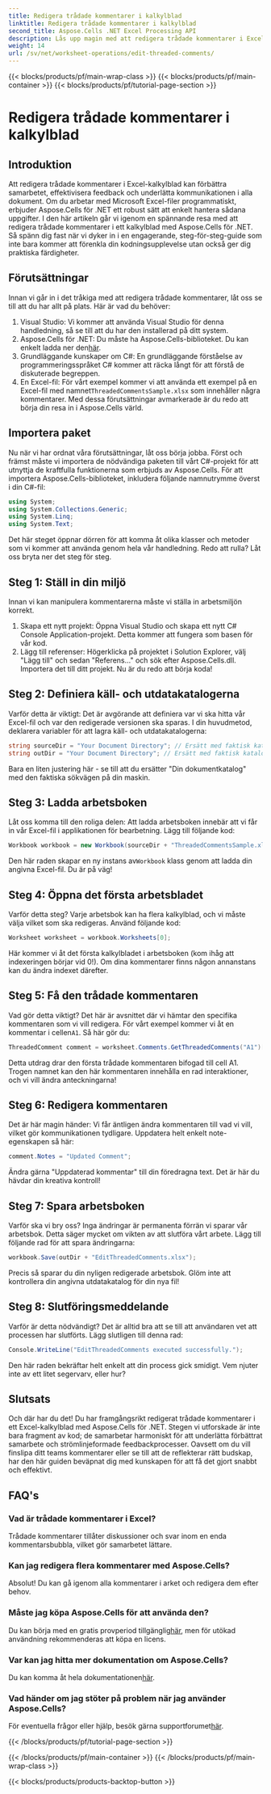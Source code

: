 ```yaml
---
title: Redigera trådade kommentarer i kalkylblad
linktitle: Redigera trådade kommentarer i kalkylblad
second_title: Aspose.Cells .NET Excel Processing API
description: Lås upp magin med att redigera trådade kommentarer i Excel med Aspose.Cells för .NET! Följ vår steg-för-steg-guide och bemästra dina dokument med lätthet.
weight: 14
url: /sv/net/worksheet-operations/edit-threaded-comments/
---
```


{{< blocks/products/pf/main-wrap-class >}}
{{< blocks/products/pf/main-container >}}
{{< blocks/products/pf/tutorial-page-section >}}

# Redigera trådade kommentarer i kalkylblad

## Introduktion
Att redigera trådade kommentarer i Excel-kalkylblad kan förbättra samarbetet, effektivisera feedback och underlätta kommunikationen i alla dokument. Om du arbetar med Microsoft Excel-filer programmatiskt, erbjuder Aspose.Cells för .NET ett robust sätt att enkelt hantera sådana uppgifter. I den här artikeln går vi igenom en spännande resa med att redigera trådade kommentarer i ett kalkylblad med Aspose.Cells för .NET. Så spänn dig fast när vi dyker in i en engagerande, steg-för-steg-guide som inte bara kommer att förenkla din kodningsupplevelse utan också ger dig praktiska färdigheter.
## Förutsättningar
Innan vi går in i det tråkiga med att redigera trådade kommentarer, låt oss se till att du har allt på plats. Här är vad du behöver:
1. Visual Studio: Vi kommer att använda Visual Studio för denna handledning, så se till att du har den installerad på ditt system.
2.  Aspose.Cells för .NET: Du måste ha Aspose.Cells-biblioteket. Du kan enkelt ladda ner den[här](https://releases.aspose.com/cells/net/).
3. Grundläggande kunskaper om C#: En grundläggande förståelse av programmeringsspråket C# kommer att räcka långt för att förstå de diskuterade begreppen.
4.  En Excel-fil: För vårt exempel kommer vi att använda ett exempel på en Excel-fil med namnet`ThreadedCommentsSample.xlsx` som innehåller några kommentarer.
Med dessa förutsättningar avmarkerade är du redo att börja din resa in i Aspose.Cells värld.
## Importera paket
Nu när vi har ordnat våra förutsättningar, låt oss börja jobba. Först och främst måste vi importera de nödvändiga paketen till vårt C#-projekt för att utnyttja de kraftfulla funktionerna som erbjuds av Aspose.Cells.
För att importera Aspose.Cells-biblioteket, inkludera följande namnutrymme överst i din C#-fil:
```csharp
using System;
using System.Collections.Generic;
using System.Linq;
using System.Text;
```
Det här steget öppnar dörren för att komma åt olika klasser och metoder som vi kommer att använda genom hela vår handledning. 
Redo att rulla? Låt oss bryta ner det steg för steg.
## Steg 1: Ställ in din miljö
Innan vi kan manipulera kommentarerna måste vi ställa in arbetsmiljön korrekt.
1. Skapa ett nytt projekt: Öppna Visual Studio och skapa ett nytt C# Console Application-projekt. Detta kommer att fungera som basen för vår kod.
2. Lägg till referenser: Högerklicka på projektet i Solution Explorer, välj "Lägg till" och sedan "Referens..." och sök efter Aspose.Cells.dll. Importera det till ditt projekt. 
Nu är du redo att börja koda!
## Steg 2: Definiera käll- och utdatakatalogerna
Varför detta är viktigt: Det är avgörande att definiera var vi ska hitta vår Excel-fil och var den redigerade versionen ska sparas.
I din huvudmetod, deklarera variabler för att lagra käll- och utdatakatalogerna:
```csharp
string sourceDir = "Your Document Directory"; // Ersätt med faktisk katalog
string outDir = "Your Document Directory"; // Ersätt med faktisk katalog
```
Bara en liten justering här - se till att du ersätter "Din dokumentkatalog" med den faktiska sökvägen på din maskin. 
## Steg 3: Ladda arbetsboken
Låt oss komma till den roliga delen: Att ladda arbetsboken innebär att vi får in vår Excel-fil i applikationen för bearbetning.
Lägg till följande kod:
```csharp
Workbook workbook = new Workbook(sourceDir + "ThreadedCommentsSample.xlsx");
```
 Den här raden skapar en ny instans av`Workbook` klass genom att ladda din angivna Excel-fil. Du är på väg!
## Steg 4: Öppna det första arbetsbladet
Varför detta steg? Varje arbetsbok kan ha flera kalkylblad, och vi måste välja vilket som ska redigeras.
Använd följande kod:
```csharp
Worksheet worksheet = workbook.Worksheets[0];
```
Här kommer vi åt det första kalkylbladet i arbetsboken (kom ihåg att indexeringen börjar vid 0!). Om dina kommentarer finns någon annanstans kan du ändra indexet därefter.
## Steg 5: Få den trådade kommentaren
Vad gör detta viktigt? Det här är avsnittet där vi hämtar den specifika kommentaren som vi vill redigera.
 För vårt exempel kommer vi åt en kommentar i cellen`A1`. Så här gör du:
```csharp
ThreadedComment comment = worksheet.Comments.GetThreadedComments("A1")[0];
```
Detta utdrag drar den första trådade kommentaren bifogad till cell A1. Trogen namnet kan den här kommentaren innehålla en rad interaktioner, och vi vill ändra anteckningarna!
## Steg 6: Redigera kommentaren
Det är här magin händer: Vi får äntligen ändra kommentaren till vad vi vill, vilket gör kommunikationen tydligare.
Uppdatera helt enkelt note-egenskapen så här:
```csharp
comment.Notes = "Updated Comment";
```
Ändra gärna "Uppdaterad kommentar" till din föredragna text. Det är här du hävdar din kreativa kontroll!
## Steg 7: Spara arbetsboken
Varför ska vi bry oss? Inga ändringar är permanenta förrän vi sparar vår arbetsbok. Detta säger mycket om vikten av att slutföra vårt arbete.
Lägg till följande rad för att spara ändringarna:
```csharp
workbook.Save(outDir + "EditThreadedComments.xlsx");
```
Precis så sparar du din nyligen redigerade arbetsbok. Glöm inte att kontrollera din angivna utdatakatalog för din nya fil!
## Steg 8: Slutföringsmeddelande
Varför är detta nödvändigt? Det är alltid bra att se till att användaren vet att processen har slutförts.
Lägg slutligen till denna rad:
```csharp
Console.WriteLine("EditThreadedComments executed successfully.");
```
Den här raden bekräftar helt enkelt att din process gick smidigt. Vem njuter inte av ett litet segervarv, eller hur?
## Slutsats
Och där har du det! Du har framgångsrikt redigerat trådade kommentarer i ett Excel-kalkylblad med Aspose.Cells för .NET. Stegen vi utforskade är inte bara fragment av kod; de samarbetar harmoniskt för att underlätta förbättrat samarbete och strömlinjeformade feedbackprocesser. Oavsett om du vill finslipa ditt teams kommentarer eller se till att de reflekterar rätt budskap, har den här guiden beväpnat dig med kunskapen för att få det gjort snabbt och effektivt.
## FAQ's
### Vad är trådade kommentarer i Excel?
Trådade kommentarer tillåter diskussioner och svar inom en enda kommentarsbubbla, vilket gör samarbetet lättare.
### Kan jag redigera flera kommentarer med Aspose.Cells?
Absolut! Du kan gå igenom alla kommentarer i arket och redigera dem efter behov.
### Måste jag köpa Aspose.Cells för att använda den?
 Du kan börja med en gratis provperiod tillgänglig[här](https://releases.aspose.com/), men för utökad användning rekommenderas att köpa en licens.
### Var kan jag hitta mer dokumentation om Aspose.Cells?
 Du kan komma åt hela dokumentationen[här](https://reference.aspose.com/cells/net/).
### Vad händer om jag stöter på problem när jag använder Aspose.Cells?
För eventuella frågor eller hjälp, besök gärna supportforumet[här](https://forum.aspose.com/c/cells/9).

{{< /blocks/products/pf/tutorial-page-section >}}

{{< /blocks/products/pf/main-container >}}
{{< /blocks/products/pf/main-wrap-class >}}

{{< blocks/products/products-backtop-button >}}
